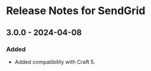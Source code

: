 # Release Notes for SendGrid

## 3.0.0 - 2024-04-08

### Added

- Added compatibility with Craft 5.
